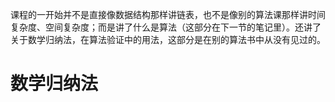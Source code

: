 课程的一开始并不是直接像数据结构那样讲链表，也不是像别的算法课那样讲时间复杂度、空间复杂度；而是讲了什么是算法（这部分在下一节的笔记里）。还讲了关于数学归纳法，在算法验证中的用法，这部分是在别的算法书中从没有见过的。
# 数学归纳法
